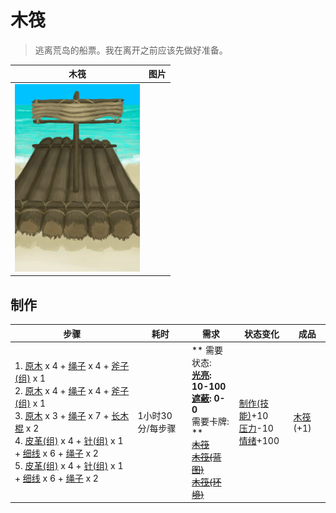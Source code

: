 # 木筏  
> 逃离荒岛的船票。我在离开之前应该先做好准备。  
  
  木筏  |   图片   
 ----  |  ----:   
   |  <img decoding="async" src="Sprite/Raft.png" href="a.md" style="max-width:300px;max-height:300px;">   
  
## 制作  
步骤  |  耗时  |  需求  |  状态变化  |  成品  
----  |  ----  |  ----  |  ----  |  ----  
1. [原木](Log.md) x 4 + [绳子](Rope.md) x 4 + [斧子(组)](GpTag_Axe.md) x 1<br>2. [原木](Log.md) x 4 + [绳子](Rope.md) x 4 + [斧子(组)](GpTag_Axe.md) x 1<br>3. [原木](Log.md) x 3 + [绳子](Rope.md) x 7 + [长木棍](StickLong.md) x 2<br>4. [皮革(组)](GpTag_Leather.md) x 4 + [针(组)](GpTag_Needle.md) x 1 + [细线](CordFiber.md) x 6 + [绳子](Rope.md) x 2<br>5. [皮革(组)](GpTag_Leather.md) x 4 + [针(组)](GpTag_Needle.md) x 1 + [细线](CordFiber.md) x 6 + [绳子](Rope.md) x 2  |  1小时30分/每步骤  |  ** 需要状态: **<br>[光亮](Light.md): 10-100<br>[遮蔽](Sheltered.md): 0-0<br>** 需要卡牌: **<br>~~[木筏](RaftEntrance.md)~~<br>~~[木筏(蓝图)](Bp_Raft.md)~~<br>~~[木筏(环境)](Env_Raft.md)~~  |  [制作(技能)](Skill_Crafting.md)+10<br>[压力](Stress.md)-10<br>[情绪](Morale.md)+100  |  [木筏](RaftEntrance.md)(+1)  


<script>document.title="木筏 - 卡牌生存百科 Card Survival Wiki";</script>